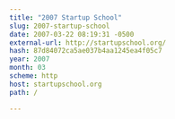 ```yaml
---
title: "2007 Startup School"
slug: 2007-startup-school
date: 2007-03-22 08:19:31 -0500
external-url: http://startupschool.org/
hash: 87d84072ca5ae037b4aa1245ea4f05c7
year: 2007
month: 03
scheme: http
host: startupschool.org
path: /

---
```



